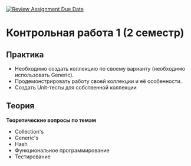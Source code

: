 [![Review Assignment Due Date](https://classroom.github.com/assets/deadline-readme-button-24ddc0f5d75046c5622901739e7c5dd533143b0c8e959d652212380cedb1ea36.svg)](https://classroom.github.com/a/hIOgS3xq)
# Контрольная работа 1 (2 семестр)

## Практика

* Необходимо создать коллекцию по своему варианту (необходимо использовать Generic).
* Продемонстрировать работу своей коллекции и её особенности.
* Создать Unit-тесты для собственной коллекции

 ## Теория

**Теоретические вопросы по темам**
* Collection's
* Generic's
* Hash
* Функциональное программирование
* Тестирование
